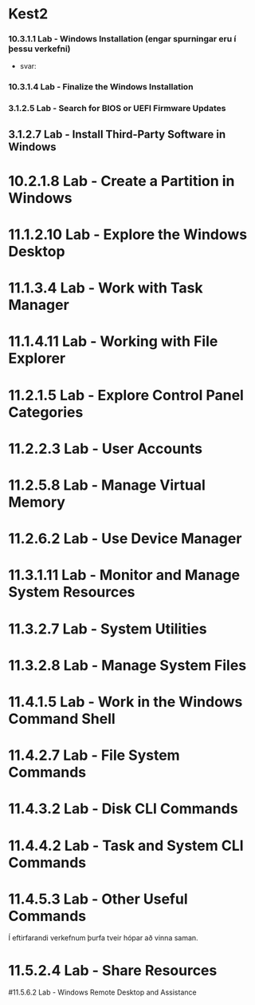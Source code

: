 # Kest2
### 10.3.1.1 Lab - Windows Installation (engar spurningar eru í þessu verkefni)
  * svar:
### 10.3.1.4 Lab - Finalize the Windows Installation

### 3.1.2.5 Lab - Search for BIOS or UEFI Firmware Updates

## 3.1.2.7 Lab - Install Third-Party Software in Windows

# 10.2.1.8 Lab - Create a Partition in Windows

# 11.1.2.10 Lab - Explore the Windows Desktop

# 11.1.3.4 Lab - Work with Task Manager

# 11.1.4.11 Lab - Working with File Explorer

# 11.2.1.5 Lab - Explore Control Panel Categories

# 11.2.2.3 Lab - User Accounts

# 11.2.5.8 Lab - Manage Virtual Memory

# 11.2.6.2 Lab - Use Device Manager

# 11.3.1.11 Lab - Monitor and Manage System Resources

# 11.3.2.7 Lab - System Utilities

# 11.3.2.8 Lab - Manage System Files

# 11.4.1.5 Lab - Work in the Windows Command Shell

# 11.4.2.7 Lab - File System Commands

# 11.4.3.2 Lab - Disk CLI Commands

# 11.4.4.2 Lab - Task and System CLI Commands

# 11.4.5.3 Lab - Other Useful Commands 



Í eftirfarandi verkefnum þurfa tveir hópar að vinna saman.

# 11.5.2.4 Lab - Share Resources

#11.5.6.2 Lab - Windows Remote Desktop and Assistance

